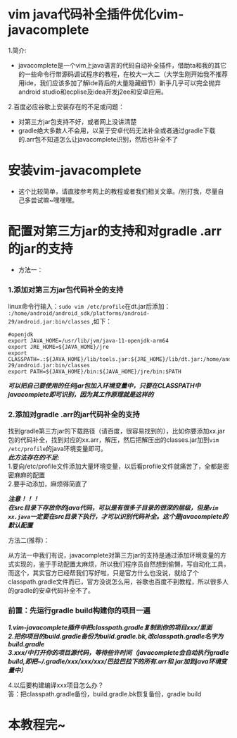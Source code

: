 # vim java代码补全插件优化vim-javacomplete

1.简介:  
* javacomplete是一个vim上java语言的代码自动补全插件，借助ta和我的其它的一些命令行带源码调试程序的教程，在校大一大二（大学生刚开始我不推荐用ide，我们应该多加了解ide背后的大量隐藏细节）新手几乎可以完全抛弃android studio和ecplise及idea开发j2ee和安卓应用。

2.百度必应谷歌上安装存在的不足或问题：  
* 对第三方jar包支持不好，或者网上没讲清楚
* gradle绝大多数人不会用，以至于安卓代码无法补全或者通过gradle下载的.arr包不知道怎么让javacomplete识别，然后也补全不了


# 安装vim-javacomplete
* 这个比较简单，请直接参考网上的教程或者我们相关文章。/别打我，尽量自己多尝试嘛~嘿嘿嘿。


# 配置对第三方jar的支持和对gradle .arr的jar的支持
* 方法一：  
### 1.添加对第三方jar包代码补全的支持  
linux命令行输入：`sudo vim /etc/profile`在dt.jar后添加：  
`:/home/android/android_sdk/platforms/android-29/android.jar:bin/classes`  ,如下：

```
#openjdk
export JAVA_HOME=/usr/lib/jvm/java-11-openjdk-arm64
export JRE_HOME=${JAVA_HOME}/jre
export CLASSPATH=.:${JAVA_HOME}/lib/tools.jar:${JRE_HOME}/lib/dt.jar:/home/android/android_sdk/platforms/android-29/android.jar:bin/classes
export PATH=${JAVA_HOME}/bin:${JAVA_HOME}/jre/bin:$PATH
```

***可以把自己要使用的任何jar包加入环境变量中，只要在CLASSPATH中javacomplete即可识别，因为其工作原理就是这样的***  
### 2.添加对gradle .arr的jar代码补全的支持  
找到gradle第三方jar的下载路径（请百度，很容易找到的），比如你要添加xx.jar包的代码补全，找到对应的xx.arr，解压，然后把解压出的classes.jar加到`vim /etc/profile`的java环境变量即可。  
***此方法存在的不足:***  
1.要向/etc/profile文件添加大量环境变量，以后看profile文件就痛苦了，全都是密密麻麻的配置  
2.要手动添加，麻烦得简直了

***注意！！！  
在src目录下存放你的java代码，可以是有很多子目录的很深的层级，但是`vim xx.java`一定要在src目录下执行，才可以识别代码补全。这个是javacomplete的默认配置***

方法二(推荐)：  

从方法一中我们有说，javacomplete对第三方jar的支持是通过添加环境变量的方式实现的，鉴于手动配置太麻烦，所以我们程序员自然想到偷懒，写自动化工具，而这个，其实官方已经帮我们写好啦，只是官方什么也没说，就给了个classpath.gradle文件而已，官方没说怎么用，谷歌也百度不到教程，所以很多人的gradle的安卓代码补全不了。

### 前置：先运行gradle build构建你的项目一遍
***1.vim-javacomplete插件中把classpath.gradle复制到你的项目xxx/里面  
2.把你项目的build.gradle备份为build.gradle.bk,改classpath.gradle名字为build.gradle  
3.xxx/中打开你的项目源代码，等待些许时间（javacomplete会自动执行gradle build,即把~/.gradle/xxx/xxx/xxx/巴拉巴拉下的所有.arr和.jar加到java环境变量中）***  

4.以后要构建编译xxx项目怎么办？  
答：把classpath.gradle备份，build.gradle.bk恢复备份，gradle build 

# 本教程完~


